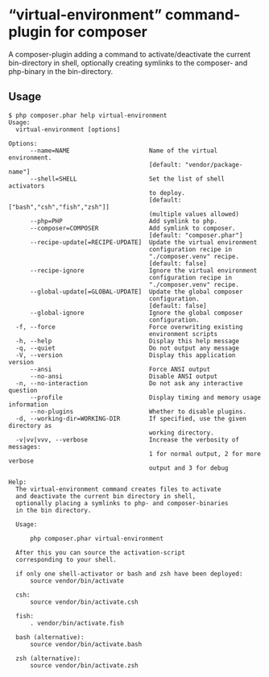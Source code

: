 # “virtual-environment” command-plugin for composer

A composer-plugin adding a command to activate/deactivate the current
bin-directory in shell, optionally creating symlinks to the composer-
and php-binary in the bin-directory.

## Usage

    $ php composer.phar help virtual-environment
    Usage:
      virtual-environment [options]
    
    Options:
          --name=NAME                      Name of the virtual environment.
                                           [default: "vendor/package-name"]
          --shell=SHELL                    Set the list of shell activators
                                           to deploy.
                                           [default: ["bash","csh","fish","zsh"]]
                                           (multiple values allowed)
          --php=PHP                        Add symlink to php.
          --composer=COMPOSER              Add symlink to composer.
                                           [default: "composer.phar"]
          --recipe-update[=RECIPE-UPDATE]  Update the virtual environment
                                           configuration recipe in
                                           "./composer.venv" recipe.
                                           [default: false]
          --recipe-ignore                  Ignore the virtual environment
                                           configuration recipe in
                                           "./composer.venv" recipe.
          --global-update[=GLOBAL-UPDATE]  Update the global composer
                                           configuration.
                                           [default: false]
          --global-ignore                  Ignore the global composer
                                           configuration.
      -f, --force                          Force overwriting existing
                                           environment scripts
      -h, --help                           Display this help message
      -q, --quiet                          Do not output any message
      -V, --version                        Display this application version
          --ansi                           Force ANSI output
          --no-ansi                        Disable ANSI output
      -n, --no-interaction                 Do not ask any interactive question
          --profile                        Display timing and memory usage information
          --no-plugins                     Whether to disable plugins.
      -d, --working-dir=WORKING-DIR        If specified, use the given directory as
                                           working directory.
      -v|vv|vvv, --verbose                 Increase the verbosity of messages:
                                           1 for normal output, 2 for more verbose
                                           output and 3 for debug
    
    Help:
      The virtual-environment command creates files to activate
      and deactivate the current bin directory in shell,
      optionally placing a symlinks to php- and composer-binaries
      in the bin directory.
      
      Usage:
      
          php composer.phar virtual-environment
      
      After this you can source the activation-script
      corresponding to your shell.
      
      if only one shell-activator or bash and zsh have been deployed:
          source vendor/bin/activate
      
      csh:
          source vendor/bin/activate.csh
      
      fish:
          . vendor/bin/activate.fish
      
      bash (alternative):
          source vendor/bin/activate.bash
      
      zsh (alternative):
          source vendor/bin/activate.zsh
